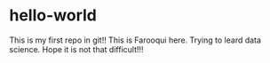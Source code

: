 # hello-world
This is my first repo in git!!
This is Farooqui here. Trying to leard data science. Hope it is not that difficult!!!
